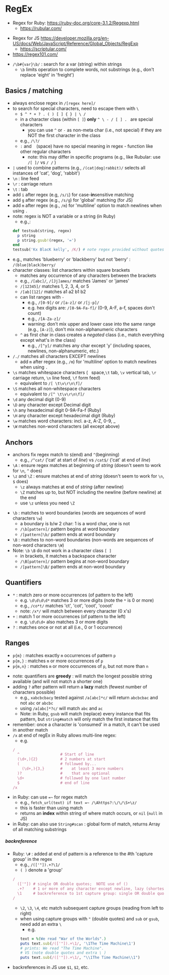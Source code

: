 # RegEx

- Regex for Ruby:  <https://ruby-doc.org/core-3.1.2/Regexp.html>
  - <https://rubular.com/>
>
- Regex for JS  <https://developer.mozilla.org/en-US/docs/Web/JavaScript/Reference/Global_Objects/RegExp>
  - <https://scriptular.com/>
- <https://regex101.com/>

>
- `/\b#{var}\b/` : search for a var (string) within strings
  - `\b` limits operation to complete words, not substrings (e.g., don't replace 'eight' in 'freight')

## Basics / matching
- always enclose regex in `/[regex here]/`
- to search for special characters, need to escape them with `\`
  - `$ ^ * + ? . ( ) [ ] { } | \ /`
  - in a character class (within `[ ]`) **only** `^ \ - / [ ] . ` are special characters
    - you can use `^` or `-` as non-meta char (i.e., not special) if they are NOT the first character in the class 
  - e.g., `/\?/`
  - `:` and ` ` (space) have no special meaning in regex - function like other regular characters
    - note:  this may differ in specific programs (e.g., like Rubular: use `/[ ]/` vs `/ /` )
- `|` used to combine patterns (e.g., `/(cat|dog|rabbit)/` selects all instances of 'cat', 'dog', 'rabbit') 
- `\n` : line feed
- `\r` : carriage return
- `\t` : tab
- add `i` after regex (e.g, `/s/i`) for case-**in**sensitive matching
- add `g` after regex (e.g., `/s/g`) for 'global' matching (for JS)
- add `m` after regex (e.g., `/m`) for 'multiline' option to match newlines when using `.`
- note:  regex is NOT a variable or a string (in Ruby)
  - e.g.,:
  ```ruby
  def testsub(string, regex)
    p string
    p string.gsub!(regex, '=')
  end
  testsub('Kx BlacK kelly', /K/) # note regex provided without quotes
  ```
- e.g., matches 'blueberry' or 'blackberry' but not 'berry' : `/(blue|black)berry/`
- character classes:  list characters within square brackets
  - matches any occurrence of any characters between the brackets
  - e.g., `/[abc]/`, `/[Jj]ames/` matches 'James' or 'james'
  - `/[12345]/` matches 1, 2, 3, 4, or 5
  - `/[ab][12]/` matches a1 a2 b1 b2
  - can list ranges with `-`
    - e.g., `/[0-9]/` or `/[a-z]/` or `/[j-p]/`
    - e.g. hex digits are: `/[0-9A-Fa-f]/` (0-9, A-F, a-f, spaces don't count)
    - e.g., `/[A-Za-z]/`
    - warning:  don't mix upper and lower case into the same range (e.g., `[A-z]`), don't mix non-alphanumeric characters
  - `^` as first char in class creates a *negated* class (i.e., match everything except what's in the class)
    - e.g., `/[^y]/` matches any char except 'y' (including spaces, newlines, non-alphanumeric, etc.)
- `/./` matches all characters EXCEPT newlines
    - add `m` after regex (e.g., `/m`) for 'multiline' option to match newlines when using `.`
- `\s` matches whitespace characters (` ` space,`\t` tab, `\v` vertical tab, `\r` carriage return, `\n` line feed, `\f` form feed)
    - equivalent to `/[ \t\v\r\n\f]/`
- `\S` matches all non-whitespace characters
    - equivalent to `/[^ \t\v\r\n\f]/`
- `\d` any decimal digit (0-9)
- `\D` any character except Decimal digit
- `\h` any hexadecimal digit 0-9A-Fa-f (Ruby)
- `\H` any character except hexadecimal digit (Ruby)
- `\w` matches word characters: incl. a-z, A-Z, 0-9, _ 
- `\W` matches non-word characters (all except above)

## Anchors
- anchors fix regex match to `$`(end) and `^`(beginning) 
  - e.g., `/^cat/` ('cat' at start of *line*) vs `/cat$/` ('cat' at end of *line*)
- `\A` : ensure regex matches at beginning of *string* (doesn't seem to work for `\n`, `^` does)
- `\z` and `\Z` : ensure matches at end of *string* (doesn't seem to work for `\n`, `$` does)
  - `\z` always matches at end of *string* (after newline)
  - `\Z` matches up to, but NOT including the newline (before newline) at the end
  - use `\z` unless you need `\Z`
>
- `\b` : matches to word boundaries (words are sequences of word characters `\w`)
  - a boundary is b/w 2 char: 1 is a word char, one is not
  - `/\b[pattern]/` pattern begins at word boundary
  - `/[pattern]\b/` pattern ends at word boundary
- `\B` : matches to non-word boundaries (non-words are sequences of non-word characters `\W`)
- Note:  `\b` `\B` do not work in a character class `[ ]`
  - in brackets, it matches a backspace character
  - `/\B[pattern]/` pattern begins at non-word boundary
  - `/[pattern]\B/` pattern ends at non-word boundary

## Quantifiers
- `*` : match zero or more occurrences (of pattern to the left)
  - e.g. `\d\d\d\d*` matches 3 or more digits (note the `*` is 0 or more)
  - e.g., `/co*t/` matches 'ct', 'cot', 'coot', 'cooot'
  - note: `/x*/` will match between every character (0 x's)
- `+` : match 1 or more occurrences (of pattern to the left)
  - e.g. `\d\d\d+` also matches 3 or more digits
- `?` : matches once or not at all (i.e., 0 or 1 occurrence)

## Ranges
- `p{m}` : matches exactly `m` occurrences of pattern `p`
- `p{m,}` : matches `m` or more occurrences of `p`
- `p{m,n}` : matches `m` or more occurrences of `p`, but not more than `n`
>
- note:  quantifiers are **greedy** : will match the longest possible string available (and will not match a shorter one)
- adding `?` after pattern will return a **lazy** match (fewest number of characters possible)
  - e.g., `xabcbcbacy` tested against `/a[abc]*c/` will return `abcbcbac` and not `abc` or `abcbc`
  - using `/a[abc]*?c/` will match `abc` and `ac`
  - Note:  in Ruby, `gsub` will match (replace) every instance that fits pattern, but `string#match` will only match the first instance that fits
- remember:  once a character is 'consumed' in a match, it can't be used in another match
- `/x` at end of regEx in Ruby allows multi-line regex:
  - e.g.
  ```ruby
  /
    ^                  # Start of line
    (\d+,){2}          # 2 numbers at start
    (                  # followed by...
      (\d+,){3,}       #    at least 3 more numbers
    )?                 #    that are optional
    \d+                # followed by one last number
    $                  # end of line
  /x
  ```
- in Ruby:  can use `=~` for regex match 
  - e.g., `fetch_url(text) if text =~ /\Ahttps?:\/\/\S+\z/`
  - this is faster than using match
  - returns an **index** within string of where match occurs, or `nil` (`null` in JS)
- in Ruby:  can also use `String#scan` : global form of match, returns Array of all matching substrings

##### backreference
- Ruby:  `\#` : added at end of pattern is a reference to the #th 'capture group' in the regex
  - e.g., `/(['"]).+?\1/`
  - `( )` denote a 'group'
  ```ruby
  /
    (['"]) # single OR double quotes;  NOTE use of ()
    .+?    # 1 or more of any character except newline, lazy (shortest possible match)
    \1     # backreference to 1st capture group: single OR double quotes (whatever was originally matched)
  /
  ```
  - `\2`, `\3`, `\4`, etc match subsequent capture groups (reading from left to right)
  - when using capture groups with `"` (double quotes) and `sub` or `gsub`, need add an extra `\`
    - e.g.
    ```ruby
    text = %(We read "War of the Worlds".)
    puts text.sub(/(['"]).+\1/, '\1The Time Machine\1')
    # prints: We read "The Time Machine".
    # VS (note double quotes and extra \ )
    puts text.sub(/(['"]).+\1/, "\\1The Time Machine\\1")
    ```
- backreferences in JS use `$1`, `$2`, etc.










